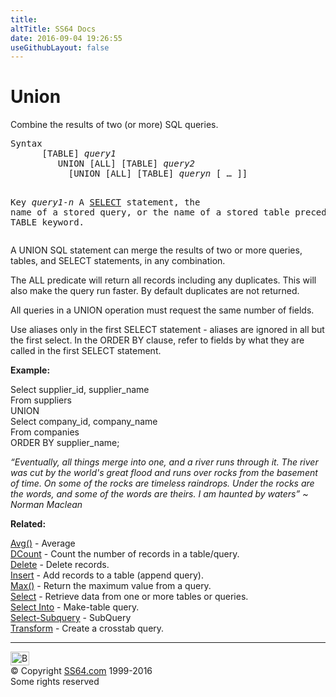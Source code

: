 ```yaml
---
title:
altTitle: SS64 Docs
date: 2016-09-04 19:26:55
useGithubLayout: false
---
```

<!-- #BeginLibraryItem "/Library/head_access.lbi" --><!-- #EndLibraryItem --><h1>Union</h1>
<p> Combine the results of two (or more) SQL queries.</p>
<pre>Syntax
      [TABLE] <i>query1</i> 
         UNION [ALL] [TABLE] <i>query2</i>
           [UNION [ALL] [TABLE] <i>queryn</i> [ … ]]

Key
  <i>query1-n</i>    A <a href="select.html">SELECT</a> statement, the name of a stored query,
              or the name of a stored table preceded by the TABLE keyword. </pre>
<p>A UNION SQL statement  can merge the results of two or more queries, tables, and SELECT statements, in any combination. </p>
<p>The <span class="code">ALL</span> predicate will return all records including any duplicates. This will also make the query run faster. By default duplicates are not returned. </p>
<p>All queries in a UNION operation must request the same number of fields.</p>
<p>Use aliases only in the first SELECT statement - aliases are ignored in all but the first select. In the ORDER BY clause, refer to fields by what they are called in the first SELECT statement.</p>
<p><b>Example:</b></p>
<p class="code">Select supplier_id, supplier_name<br>
From suppliers<br>
UNION<br>
Select company_id, company_name<br>
From companies<br>
ORDER BY supplier_name;</p>
<p class="quote"><i>“Eventually, all things merge into one, and a river runs through it. The river was cut by the world's great flood and runs over rocks from the basement of time. On some of the rocks are timeless raindrops. Under the rocks are the words, and some of the words are theirs. I am haunted by waters” ~  Norman Maclean</i></p>
<p><b>Related:</b></p>
<p><a href="avg.html">Avg()</a> - Average<br>
<a href="dcount.html">DCount</a> - Count the number of records in a table/query.<br>
<a href="delete.html">D</a><a href="delete.html">elete</a> - Delete records.<br>
<a href="insert.html">Insert</a> - Add records to a table (append query).<br>
<a href="max.html">Max()</a> - Return the maximum value from a query.<br>
<a href="select.html">Select</a> - Retrieve data from one or more tables or queries.<br>
<a href="select-into.html">Select Into</a> - Make-table query.<br>
<a href="select-subquery.html">Select-Subquery</a> - SubQuery<br>
<a href="transform.html">Transform</a> - Create a crosstab query.</p><!-- #BeginLibraryItem "/Library/foot_access.lbi" --><p>
<!-- access -->

<hr>
<div id="bl" class="footer"><a href="union.html#"><img src="../images/top.png" width="30" height="22" alt="Back to the Top"></a></div>
<div id="br" class="footer, tagline">© Copyright <a href="../index.html">SS64.com</a> 1999-2016<br>
Some rights reserved</div><!-- #EndLibraryItem -->

